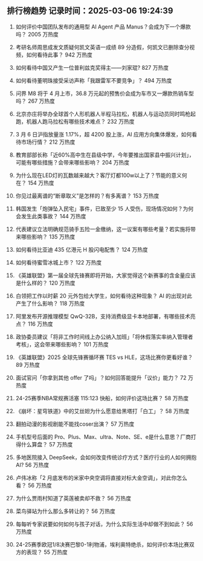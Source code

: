 
## 排行榜趋势 记录时间：2025-03-06 19:24:39
  
  1. 如何评价中国团队发布的通用型 AI Agent 产品 Manus？会成为下一个爆款吗？ 2005 万热度
    
  2. 考研名师周思成发文质疑何凯文英语一成绩 89 分造假，何凯文已删除查分视频，如何看待此事？ 942 万热度
    
  3. 如何看待中国又产生一位普利兹克奖得主——刘家琨? 827 万热度
    
  4. 如何看待董明珠接受采访声称「我跟雷军不要竞争」？ 494 万热度
    
  5. 问界 M8 将于 4 月上市，36.8 万元起的预售价会成为车市又一爆款热销车型吗？ 267 万热度
    
  6. 北京亦庄将举办全球首个人形机器人半程马拉松，机器人与运动员同时鸣枪起跑，机器人跑马拉松有哪些技术难点？ 232 万热度
    
  7. 3 月 6 日沪指放量涨 1.17%，超 4200 股上涨，AI 应用方向集体爆发，如何看待市场行情？ 212 万热度
    
  8. 教育部部长称「近60%高中生在县级中学，今年要推出国家县中振兴计划」，可能有哪些措施？会带来哪些影响？ 204 万热度
    
  9. 为什么现在LED灯的瓦数越来越大？客厅灯都100w以上了？节能的意义何在？ 154 万热度
    
  10. 你见过最离谱的“断章取义”是怎样的？有多离谱？ 153 万热度
    
  11. 韩国发生「炮弹坠入民宅」事件，已致至少 15 人受伤，现场情况如何？为何会发生此类事故？ 144 万热度
    
  12. 代表建议立法明确规范骑手五险一金缴纳，这一议案有哪些考量？若实施将带来哪些影响？ 135 万热度
    
  13. 如何看待比亚迪 435 亿港元 H 股闪电配售？ 124 万热度
    
  14. 如何看待蜜雪冰城上市？ 122 万热度
    
  15. 《英雄联盟》第一届全球先锋赛即将开始，大家觉得这个新赛事的含金量应该是什么样的？ 120 万热度
    
  16. 白领把工作以时薪 20 元外包给大学生，如何看待这种现象？ AI 的出现对此产生了什么影响？ 118 万热度
    
  17. 阿里发布开源推理模型 QwQ-32B，支持消费级显卡本地部署，有哪些技术亮点？ 116 万热度
    
  18. 政协委员建议「将非工作时间线上办公纳入加班」「将休假落实率纳入管理者考核」，这会带来哪些影响？ 101 万热度
    
  19. 《英雄联盟》2025 全球先锋赛循环赛 TES vs HLE，这场比赛你更看好谁？ 89 万热度
    
  20. 面试官问「你拿到其他 offer 了吗」？如何回答能提升「议价」能力？ 72 万热度
    
  21. 24-25赛季NBA常规赛活塞 115:123 快船，如何评价这场比赛？ 58 万热度
    
  22. 《崩坏：星穹铁道》中的艾丝妲为什么愿意给黑塔打「白工」？ 58 万热度
    
  23. 翻拍动漫的影视剧能不能找coser出演？ 57 万热度
    
  24. 手机型号后面的 Pro、Plus、Max、ultra、Note、SE、e是什么意思？厂商打得什么算盘？ 57 万热度
    
  25. 多地医院接入 DeepSeek，会如何改变传统诊疗方式？医疗行业的人如何拥抱 AI? 56 万热度
    
  26. 卢伟冰称「2 月底发布的米家中央空调将直接对标大金空调」，对此你怎么看？ 56 万热度
    
  27. 为什么贾雨村知道了英莲被卖却不救？ 56 万热度
    
  28. 菜鸟驿站为什么那么多转让的？ 56 万热度
    
  29. 每每听专家说要如何如何与孩子对话，为什么实际生活中却做不到如此？ 56 万热度
    
  30. 24-25赛季欧冠1/8决赛巴黎0-1利物浦，埃利奥特绝杀，如何评价本场比赛双方的表现？ 55 万热度
    